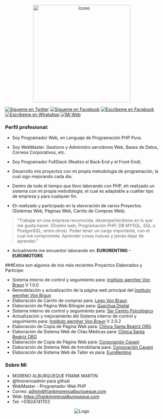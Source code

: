 <p align="center">
  <img src="https://frankmorenoalburqueque.com/images/ico490x458.png" height="320px" title="Icono">
</p>

[![Sígueme en Twitter](https://img.shields.io/twitter/follow/sendgrid.svg?style=social&label=Sígueme)](https://twitter.com/FrankMartinMor1)
[![Sígueme en Facebook](https://img.shields.io/badge/Sígueme-Faccebook-blue)](https://facebook.com/FrankMartinMA)
[![Escríbeme en Facebook](https://img.shields.io/badge/Escríbeme-Messenger-blue)](https://m.me/FrankMartinMA)
[![Escríbeme en WhatsApp](https://img.shields.io/badge/Escríbeme-WhathApp-green)](https://wa.me/51924741703)
[![Mi Web](https://img.shields.io/badge/Mi_Página-Web-blueviolet)](https://frankmorenoalburqueque.com)

### Perfíl profesional:


- Soy Programador Web, en Lenguaje de Programación PHP Pura.

- Soy WebMaster. Gestiono y Administro servidores Web, Bases de Datos, Correos Corporativos, etc.</li>

- Soy Programador FullStack (Realizo el Back-End y el Front-End).</li>

- Desarrollo mis proyectos con mi propia metodología de programación, la cual sigo mejorando cada día.</li>

- Dentro de todo el tiempo que llevo laborando con PHP, eh realizado un sistema con mi propia metodología, el cual es adaptable a cualtier tipo de empresa y para cualquier fin.</li>

- Eh realizado y participado en la elavoración de varios Proyectos. (Sistemas Web, Páginas Web, Carrito de Compras Web).</li>

> "Trabajar en una empresa reconocida, desempeñándome en lo que me gusta hacer. (Diseño web, Programación PHP; DB MYSQL, SQL o PostgreSQL; entre otros). Poder tener un cargo importante, con el cual me comprometa. Aprender cosas nuevas y jamás dejar de aprender."

- Actualmente me encuentor laborando en: <b>EURORENTING - EUROMOTORS</b>

###Estos son algunos de mis más recientes Proyectos Elaborados y Participe:

<ul>
	<li>Sistema interno de control y seguimiento para: <a href="https://institutovonbraun.edu.pe/sistem/" target="_blank">Instituto wernher Von Braun</a> V 1.0.0</li>
	<li>Remodelación y actualización de la página web principal del <a href="https://institutovonbraun.edu.pe/" target="_blank">Instituto wernher Von Braun</a></li>
	<li>Elaboración de Carrito de compras para: <a href="https://www.legovonbraun.edu.pe/" target="_blank">Lego Von Braun</a></li>
	<li>Elaboración de Página Web Bilingüe para: <a href="https://quechuadigital.com.pe/" target="_blank">Quechua Digital</a></li>
	<li>Sistema interno de control y seguimiento para: <a href="https://www.sistema.ser.pe/" target="_blank">Ser Centro Psicológico</a></li>
	<li>Actualización y mejoramiento del Sistema interno de control y seguimiento para: <a href="https://institutovonbraun.edu.pe/newsistem/" target="_blank">Instituto wernher Von Braun</a> V 2.0.2</li>
	<li>Elaboración de Copia de Página Web para: <a href="https://clinicasantabeatriz.org/" target="_blank">Clínica Santa Beatriz ORG</a></li>
	<li>Elaboración de Sistema Web de Citas Médicas para: <a href="https://sistema.clinicasantabeatriz.org/" target="_blank">Clínica Santa Beatriz ORG</a></li>
	<li>Elaboración de Copia de Página Web para: <a href="https://www.cavanicorp.pe/" target="_blank">Corporación Cavani</a></li>
	<li>Elaboración de Sistema Web de Inmobiliaria para: <a href="https://sistema.cavanicorp.pe/" target="_blank">Corporación Cavani</a></li>
	<li>Elaboración de Sistema Web de Taller es para: <a href="https://talleres-eurorenting.com/" target="_blank">EuroRenting</a></li>
</ul>	



### Sobre Mí

- MORENO ALBURQUEQUE FRANK MARTIN
- @fmorenoadmin para github
- WebMaster - Programador Web PHP
- Correo: admin@frankmorenoalburqueque.com
- Web: https://frankmorenoalburqueque.com
- Tel: +51924741703

<p align="center">
  <img src="https://frankmorenoalburqueque.com/images/logo480x240.png" width="auto" title="Logo">
</p>
